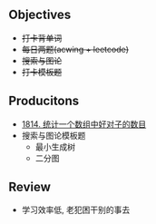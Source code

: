 ## Objectives

* ~~打卡背单词~~
* ~~每日两题(acwing + leetcode)~~
* ~~搜索与图论~~
* ~~打卡模板题~~



## Producitons

* [1814. 统计一个数组中好对子的数目](https://leetcode.cn/problems/count-nice-pairs-in-an-array/)
* 搜索与图论模板题
  * 最小生成树
  * 二分图



## Review

* 学习效率低, 老犯困干别的事去

